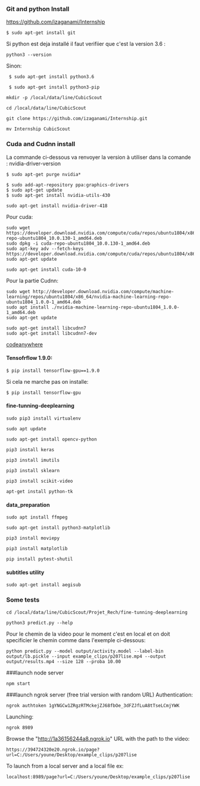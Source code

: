 

### Git and python Install

https://github.com/izaganami/Internship
```
$ sudo apt-get install git
```
Si python est deja installé il faut verifiier que c'est la version 3.6 : 
```
python3 --version
```
Sinon:
```
 $ sudo apt-get install python3.6
```
```
 $ sudo apt-get install python3-pip
```
```
mkdir -p /local/data/line/CubicScout
```
```
cd /local/data/line/CubicScout
```
```
git clone https://github.com/izaganami/Internship.git
```
```
mv Internship CubicScout
```
### Cuda and Cudnn install
La commande ci-dessous va renvoyer la version à utiliser dans la comande : nvidia-driver-version
```
$ sudo apt-get purge nvidia*
```

```
$ sudo add-apt-repository ppa:graphics-drivers
$ sudo apt-get update
$ sudo apt-get install nvidia-utils-430
```
```
sudo apt-get install nvidia-driver-418
```

Pour cuda:
```
sudo wget https://developer.download.nvidia.com/compute/cuda/repos/ubuntu1804/x86_64/cuda-repo-ubuntu1804_10.0.130-1_amd64.deb
sudo dpkg -i cuda-repo-ubuntu1804_10.0.130-1_amd64.deb
sudo apt-key adv --fetch-keys https://developer.download.nvidia.com/compute/cuda/repos/ubuntu1804/x86_64/7fa2af80.pub
sudo apt-get update
```

```
sudo apt-get install cuda-10-0
```

Pour  la partie Cudnn:
```
sudo wget http://developer.download.nvidia.com/compute/machine-learning/repos/ubuntu1804/x86_64/nvidia-machine-learning-repo-ubuntu1804_1.0.0-1_amd64.deb
sudo apt install ./nvidia-machine-learning-repo-ubuntu1804_1.0.0-1_amd64.deb
sudo apt-get update
```

```
sudo apt-get install libcudnn7
sudo apt-get install libcudnn7-dev
```
 [codeanywhere](https://codeanywhere.com/editor/#)
 
#### Tensofrflow 1.9.0:

```
$ pip install tensorflow-gpu==1.9.0 
```

Si cela ne marche pas on installe: 
```
$ pip install tensorflow-gpu
```

#### fine-tunning-deeplearning
```
sudo pip3 install virtualenv 

sudo apt update

sudo apt-get install opencv-python

pip3 install keras

pip3 install imutils

pip3 install sklearn

pip3 install scikit-video

apt-get install python-tk

```
#### data_preparation
```
sudo apt install ffmpeg

sudo apt-get install python3-matplotlib

pip3 install moviepy

pip3 install matplotlib

pip install pytest-shutil
```
#### subtitles utility
```
sudo apt-get install aegisub
```
### Some tests
```
cd /local/data/line/CubicScout/Projet_Rech/fine-tunning-deeplearning
```
```
python3 predict.py --help
```
Pour le chemin de la video pour le moment c'est en local et on doit specificier le chemin comme dans l'exemple ci-dessous:
```
python predict.py --model output/activity.model --label-bin output/lb.pickle --input example_clips/p207lise.mp4 --output output/results.mp4 --size 128 --proba 10.00
```

###launch node server
```
npm start
```


###launch ngrok server (free trial version with random URL)
Authentication:
```
ngrok authtoken 1gYNGCw1ZRgzRTMckejZJ68fbOe_3dFZJfLuA8tTseLCmjYWK
```
Launching:
```
ngrok 8989
```
Browse the "http://1a36156244a8.ngrok.io" URL with the path to the video:
```
https://394724320e20.ngrok.io/page?url=C:/Users/youne/Desktop/example_clips/p207lise
```

To launch from a local server and a local file ex:
```
localhost:8989/page?url=C:/Users/youne/Desktop/example_clips/p207lise
```



